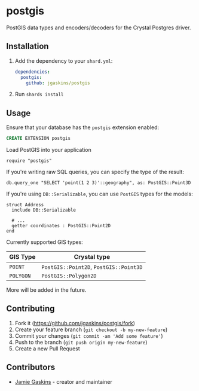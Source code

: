 # postgis

PostGIS data types and encoders/decoders for the Crystal Postgres driver.

## Installation

1. Add the dependency to your `shard.yml`:

   ```yaml
   dependencies:
     postgis:
       github: jgaskins/postgis
   ```

2. Run `shards install`

## Usage

Ensure that your database has the `postgis` extension enabled:

```sql
CREATE EXTENSION postgis
```

Load PostGIS into your application

```crystal
require "postgis"
```

If you're writing raw SQL queries, you can specify the type of the result:

```crystal
db.query_one "SELECT 'point(1 2 3)'::geography", as: PostGIS::Point3D
```

If you're using `DB::Serializable`, you can use `PostGIS` types for the models:

```crystal
struct Address
  include DB::Serializable

  # ...
  getter coordinates : PostGIS::Point2D
end
```

Currently supported GIS types:

| GIS Type | Crystal type |
|----------|--------------|
| `POINT`  | `PostGIS::Point2D`, `PostGIS::Point3D` |
| `POLYGON` | `PostGIS::Polygon2D` |

More will be added in the future.

## Contributing

1. Fork it (<https://github.com/jgaskins/postgis/fork>)
2. Create your feature branch (`git checkout -b my-new-feature`)
3. Commit your changes (`git commit -am 'Add some feature'`)
4. Push to the branch (`git push origin my-new-feature`)
5. Create a new Pull Request

## Contributors

- [Jamie Gaskins](https://github.com/jgaskins) - creator and maintainer
